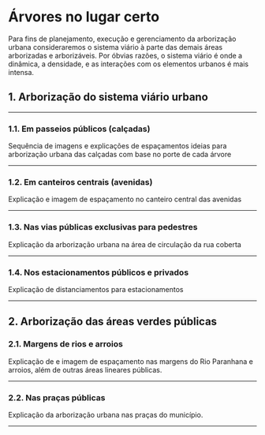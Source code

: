 
# **Árvores no lugar certo**

Para fins de planejamento, execução e gerenciamento da arborização urbana consideraremos o sistema viário à parte das demais áreas arborizadas e arborizáveis. Por óbvias razões, o sistema viário é onde a dinâmica, a densidade, e as interações com os elementos urbanos é mais intensa.

## **1. Arborização do sistema viário urbano**


---

### 1.1. Em passeios públicos (calçadas)

Sequência de imagens e explicações de espaçamentos ideias para arborização urbana das calçadas com base no porte de cada árvore

---

### 1.2. Em canteiros centrais (avenidas)

Explicação e imagem de espaçamento no canteiro central das avenidas

---

### 1.3. Nas vias públicas exclusivas para pedestres

Explicação da arborização urbana na área de circulação da rua coberta

---

### 1.4. Nos estacionamentos públicos e privados

Explicação de distanciamentos para estacionamentos

---

## **2. Arborização das áreas verdes públicas**

### 2.1. Margens de rios e arroios

Explicação de e imagem de espaçamento nas margens do Rio Paranhana e arroios, além de outras áreas lineares públicas.

---

### 2.2. Nas praças públicas

Explicação da arborização urbana nas praças do município.

---